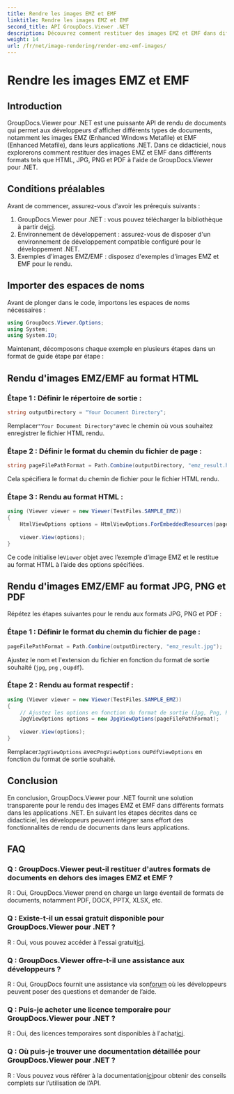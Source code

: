 ```yaml
---
title: Rendre les images EMZ et EMF
linktitle: Rendre les images EMZ et EMF
second_title: API GroupDocs.Viewer .NET
description: Découvrez comment restituer des images EMZ et EMF dans différents formats à l'aide de GroupDocs.Viewer pour .NET. Tutoriel facile à suivre pour les développeurs.
weight: 14
url: /fr/net/image-rendering/render-emz-emf-images/
---
```


# Rendre les images EMZ et EMF

## Introduction

GroupDocs.Viewer pour .NET est une puissante API de rendu de documents qui permet aux développeurs d'afficher différents types de documents, notamment les images EMZ (Enhanced Windows Metafile) et EMF (Enhanced Metafile), dans leurs applications .NET. Dans ce didacticiel, nous explorerons comment restituer des images EMZ et EMF dans différents formats tels que HTML, JPG, PNG et PDF à l'aide de GroupDocs.Viewer pour .NET.

## Conditions préalables

Avant de commencer, assurez-vous d'avoir les prérequis suivants :

1.  GroupDocs.Viewer pour .NET : vous pouvez télécharger la bibliothèque à partir de[ici](https://releases.groupdocs.com/viewer/net/).
2. Environnement de développement : assurez-vous de disposer d'un environnement de développement compatible configuré pour le développement .NET.
3. Exemples d'images EMZ/EMF : disposez d'exemples d'images EMZ et EMF pour le rendu.

## Importer des espaces de noms

Avant de plonger dans le code, importons les espaces de noms nécessaires :

```csharp
using GroupDocs.Viewer.Options;
using System;
using System.IO;
```

Maintenant, décomposons chaque exemple en plusieurs étapes dans un format de guide étape par étape :

## Rendu d'images EMZ/EMF au format HTML

### Étape 1 : Définir le répertoire de sortie :
```csharp
string outputDirectory = "Your Document Directory";
```
 Remplacer`"Your Document Directory"`avec le chemin où vous souhaitez enregistrer le fichier HTML rendu.

### Étape 2 : Définir le format du chemin du fichier de page :
```csharp
string pageFilePathFormat = Path.Combine(outputDirectory, "emz_result.html");
```
Cela spécifiera le format du chemin de fichier pour le fichier HTML rendu.

### Étape 3 : Rendu au format HTML :
```csharp
using (Viewer viewer = new Viewer(TestFiles.SAMPLE_EMZ))
{
    HtmlViewOptions options = HtmlViewOptions.ForEmbeddedResources(pageFilePathFormat);
    
    viewer.View(options);
}
```
 Ce code initialise le`Viewer` objet avec l’exemple d’image EMZ et le restitue au format HTML à l’aide des options spécifiées.

## Rendu d'images EMZ/EMF au format JPG, PNG et PDF

Répétez les étapes suivantes pour le rendu aux formats JPG, PNG et PDF :

### Étape 1 : Définir le format du chemin du fichier de page :
```csharp
pageFilePathFormat = Path.Combine(outputDirectory, "emz_result.jpg");
```
Ajustez le nom et l'extension du fichier en fonction du format de sortie souhaité (`jpg`, `png` , ou`pdf`).

### Étape 2 : Rendu au format respectif :
```csharp
using (Viewer viewer = new Viewer(TestFiles.SAMPLE_EMZ))
{
    // Ajustez les options en fonction du format de sortie (Jpg, Png, Pdf)
    JpgViewOptions options = new JpgViewOptions(pageFilePathFormat);
    
    viewer.View(options);
}
```
 Remplacer`JpgViewOptions` avec`PngViewOptions` ou`PdfViewOptions` en fonction du format de sortie souhaité.

## Conclusion

En conclusion, GroupDocs.Viewer pour .NET fournit une solution transparente pour le rendu des images EMZ et EMF dans différents formats dans les applications .NET. En suivant les étapes décrites dans ce didacticiel, les développeurs peuvent intégrer sans effort des fonctionnalités de rendu de documents dans leurs applications.

## FAQ

### Q : GroupDocs.Viewer peut-il restituer d'autres formats de documents en dehors des images EMZ et EMF ?
R : Oui, GroupDocs.Viewer prend en charge un large éventail de formats de documents, notamment PDF, DOCX, PPTX, XLSX, etc.

### Q : Existe-t-il un essai gratuit disponible pour GroupDocs.Viewer pour .NET ?
 R : Oui, vous pouvez accéder à l'essai gratuit[ici](https://releases.groupdocs.com/).

### Q : GroupDocs.Viewer offre-t-il une assistance aux développeurs ?
 R : Oui, GroupDocs fournit une assistance via son[forum](https://forum.groupdocs.com/c/viewer/9) où les développeurs peuvent poser des questions et demander de l’aide.

### Q : Puis-je acheter une licence temporaire pour GroupDocs.Viewer pour .NET ?
 R : Oui, des licences temporaires sont disponibles à l'achat[ici](https://purchase.groupdocs.com/temporary-license/).

### Q : Où puis-je trouver une documentation détaillée pour GroupDocs.Viewer pour .NET ?
 R : Vous pouvez vous référer à la documentation[ici](https://tutorials.groupdocs.com/viewer/net/)pour obtenir des conseils complets sur l’utilisation de l’API.